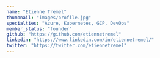 ```yaml
---
name: "Etienne Tremel"
thumbnail: "images/profile.jpg"
specialties: "Azure, Kubernetes, GCP, DevOps"
member_status: "founder"
github: "https://github.com/etiennetremel"
linkedin: "https://www.linkedin.com/in/etiennetremel/"
twitter: "https://twitter.com/etiennetremel"
---
```

